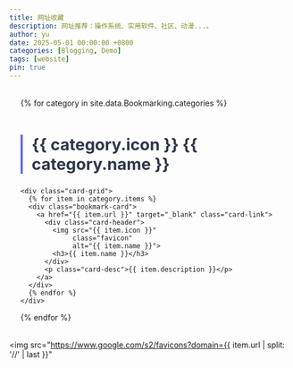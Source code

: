 ```yaml
---
title: 网址收藏
description: 网址推荐：操作系统、实用软件、社区、动漫...。
author: yu
date: 2025-05-01 00:00:00 +0800
categories: [Blogging, Demo]
tags: [website]
pin: true
---
```


<style>
/* 自定义卡片容器 */
.bookmark-container {
  max-width: 1200px;
  margin: 2rem auto;
  padding: 0 20px;
}

/* 分类标题样式 */
.category-title {
  font-size: 1.8rem;
  color: #2d3748;
  border-left: 4px solid #6366f1;
  padding-left: 1rem;
  margin: 3rem 0 1.5rem;
}

/* 卡片布局 */
.card-grid {
  display: grid;
  gap: 1.5rem;
  grid-template-columns: repeat(auto-fill, minmax(300px, 1fr));
}

/* 单张卡片样式 */
.bookmark-card {
  background: white;
  border-radius: 12px;
  padding: 1.5rem;
  box-shadow: 0 4px 6px rgba(0,0,0,0.05);
  transition: all 0.3s ease;
}

.bookmark-card:hover {
  transform: translateY(-3px);
  box-shadow: 0 10px 15px rgba(99,102,241,0.1);
}

/* 卡片内容样式 */
.card-header {
  display: flex;
  align-items: center;
  gap: 1rem;
  margin-bottom: 1rem;
}

.favicon {
  width: 32px;
  height: 32px;
  border-radius: 6px;
}

.card-link {
  color: #3b82f6;
  text-decoration: none;
  display: block;
}

.card-link:hover {
  text-decoration: underline;
}

.tag {
  display: inline-block;
  background: rgba(99,102,241,0.1);
  color: #6366f1;
  padding: 0.3rem 0.8rem;
  border-radius: 999px;
  font-size: 0.9em;
  margin: 0.2rem;
}
</style>

<div class="bookmark-container">
  {% for category in site.data.Bookmarking.categories %}
  <section class="category-section">
    <h2 class="category-title">
      <span class="category-icon">{{ category.icon }}</span>
      {{ category.name }}
    </h2>

    <div class="card-grid">
      {% for item in category.items %}
      <div class="bookmark-card">
        <a href="{{ item.url }}" target="_blank" class="card-link">
          <div class="card-header">
            <img src="{{ item.icon }}"
                 class="favicon"
                 alt="{{ item.name }}">
            <h3>{{ item.name }}</h3>
          </div>
          <p class="card-desc">{{ item.description }}</p>
        </a>
      </div>
      {% endfor %}
    </div>
  </section>
  {% endfor %}
</div>


<img src="https://www.google.com/s2/favicons?domain={{ item.url | split: '//' | last }}"
